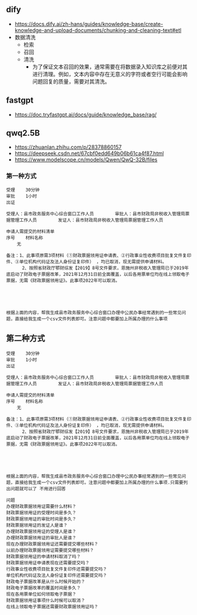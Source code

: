## dify
- https://docs.dify.ai/zh-hans/guides/knowledge-base/create-knowledge-and-upload-documents/chunking-and-cleaning-text#etl
- 数据清洗
  - 检索
  - 召回
  - 清洗
    - 为了保证文本召回的效果，通常需要在将数据录入知识库之前便对其进行清理。例如，文本内容中存在无意义的字符或者空行可能会影响问题回复的质量，需要对其清洗。


## fastgpt
- https://doc.tryfastgpt.ai/docs/guide/knowledge_base/rag/  


## qwq2.5B
- https://zhuanlan.zhihu.com/p/28378860157
- https://deepseek.csdn.net/67cbf0edd649b06b61ca4f87.html
- https://www.modelscope.cn/models/Qwen/QwQ-32B/files

### 第一种方式
```
受理    30分钟    
审批    1小时    
出证

受理人：县市政务服务中心综合窗口工作人员        审批人：县市财政局非税收入管理局票据管理工作人员        发证人：县市财政局非税收入管理局票据管理工作人员

申请人需提交的材料清单
序号    材料名称
    无

备注：1、此事项原需3项材料（①财政票据领用证申请表、②行政事业性收费项目批复文件复印件、③单位机构代码证及法人身份证复印件） ，均已取消，现无需提供申请材料。
      2、按照省财政厅鄂财综发【2019】8号文件要求，恩施州非税收入管理局已于2019年底启动了财政电子票据改革，2021年12月31日前全面覆盖，以后各用票单位均在线上领取电子票据，无需《财政票据领用证》。此事项2022年可以取消。





根据上面的内容，帮我生成县市政务服务中心综合窗口办理中公民办事经常遇到的一些常见问题，直接给我生成一个csv文件列表即可。注意问题中都要加上所属办理的什么事项
```






## 第二种方式
```
受理    30分钟    
审批    1小时    
出证

受理人：县市政务服务中心综合窗口工作人员        审批人：县市财政局非税收入管理局票据管理工作人员        发证人：县市财政局非税收入管理局票据管理工作人员

申请人需提交的材料清单
序号    材料名称
    无

备注：1、此事项原需3项材料（①财政票据领用证申请表、②行政事业性收费项目批复文件复印件、③单位机构代码证及法人身份证复印件） ，均已取消，现无需提供申请材料。
      2、按照省财政厅鄂财综发【2019】8号文件要求，恩施州非税收入管理局已于2019年底启动了财政电子票据改革，2021年12月31日前全面覆盖，以后各用票单位均在线上领取电子票据，无需《财政票据领用证》。此事项2022年可以取消。





根据上面的内容，帮我生成县市政务服务中心综合窗口办理中公民办事经常遇到的一些常见问题，直接给我生成一个csv文件列表即可。注意问题中都要加上所属办理的什么事项.只需要列出问题就可以了 不用进行回答
```


```
问题
办理财政票据领用证需要什么材料？
财政票据领用证的受理时间是多久？
财政票据领用证的审批时间是多久？
财政票据领用证的发证人是谁？
办理财政票据领用证的受理人是谁？
办理财政票据领用证的审批人是谁？
现在办理财政票据领用证还需要提交哪些材料？
以前办理财政票据领用证需要提交哪些材料？
财政票据领用证的申请材料取消了吗？
财政票据领用证申请表现在还需要提交吗？
行政事业性收费项目批复文件复印件还需要提交吗？
单位机构代码证及法人身份证复印件还需要提交吗？
财政电子票据改革是从什么时候开始的？
财政电子票据改革的覆盖时间是多久？
现在各用票单位如何领取电子票据？
财政票据领用证事项什么时候可以取消？
在线上领取电子票据还需要财政票据领用证吗？
```